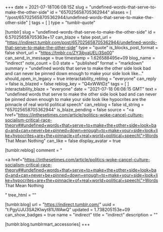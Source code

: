 +++
date = 2021-07-18T06:08:15Z
slug = "undefined-words-that-serve-to-make-the-other-side"
id = "657025658705362944"
aliases = [ "/post/657025658705362944/undefined-words-that-serve-to-make-the-other-side" ]
tags = [ ]
type = "tumblr-quote"

[tumblr]
slug = "undefined-words-that-serve-to-make-the-other-side"
id = 6.57025658705363e+17
can_blaze = false
post_url = "https://indirect.tumblr.com/post/657025658705362944/undefined-words-that-serve-to-make-the-other-side"
type = "quote"
is_blocks_post_format = false
short_url = "https://tmblr.co/ZY3jbyaUELi3Sq00"
can_send_in_message = true
timestamp = 1.626588495e+09
blog_name = "indirect"
note_count = 0.0
state = "published"
format = "markdown"
summary = "undefined words that serve to make the other side look bad and can never be pinned down enough to make your side look like..."
should_open_in_legacy = true
interactability_reblog = "everyone"
can_reply = false
is_blazed = false
reblog_key = "Q4xWWtDz"
tags = [ ]
interactability_blaze = "everyone"
date = "2021-07-18 06:08:15 GMT"
text = "undefined words that serve to make the other side look bad and can never be pinned down enough to make your side look like hypocrites are the pinnacle of real world political speech"
can_reblog = false
id_string = "657025658705362944"
is_blaze_pending = false
source = "<a href=\"https://inthesetimes.com/article/politics-woke-cancel-culture-socialism-critical-race-theory##undefined+words+that+serve+to+make+the+other+side+look+bad+and+can+never+be+pinned+down+enough+to+make+your+side+look+like+hypocrites+are+the+pinnacle+of+real+world+political+speech\">Words That Mean Nothing</a>"
can_like = false
display_avatar = true

[tumblr.reblog]
comment = "<p><a href=\"https://inthesetimes.com/article/politics-woke-cancel-culture-socialism-critical-race-theory##undefined+words+that+serve+to+make+the+other+side+look+bad+and+can+never+be+pinned+down+enough+to+make+your+side+look+like+hypocrites+are+the+pinnacle+of+real+world+political+speech\">Words That Mean Nothing</a></p>"
tree_html = ""

[tumblr.blog]
url = "https://indirect.tumblr.com/"
uuid = "t:PgyUJU3SA2Klwyt81UWAwQ"
updated = 1.738205153e+09
can_show_badges = true
name = "indirect"
title = "indirect"
description = ""

[tumblr.blog.tumblrmart_accessories]
+++
